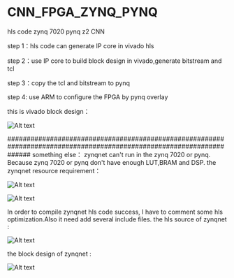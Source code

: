 # CNN_FPGA_ZYNQ_PYNQ
hls code zynq 7020 pynq z2 CNN


step 1：hls code can generate IP  core in vivado hls

step 2：use IP core to build block design in vivado,generate bitstream and tcl

step 3：copy the tcl and bitstream to pynq

step 4: use ARM to configure the FPGA by pynq overlay

this is vivado block design：


![Alt text](https://github.com/canteen-man/CNN_FPGA_ZYNQ_PYNQ/blob/master/vivado1.png)






















######################################################################################################################
something else：
zynqnet can't run in the zynq 7020 or pynq. Because  zynq 7020 or pynq don't have enough LUT,BRAM and DSP.
the zynqnet resource requirement：


![Alt text](https://github.com/canteen-man/CNN_FPGA_ZYNQ_PYNQ/blob/master/vivado2.png)











![Alt text](https://github.com/canteen-man/CNN_FPGA_ZYNQ_PYNQ/blob/master/vivado3.png)








In order to compile zynqnet hls code success, I have to comment some hls optimization.Also it need add several include files.
the hls source of zynqnet :








![Alt text](https://github.com/canteen-man/CNN_FPGA_ZYNQ_PYNQ/blob/master/vivado5.png)









the block design of zynqnet :










![Alt text](https://github.com/canteen-man/CNN_FPGA_ZYNQ_PYNQ/blob/master/vivado6.png)















